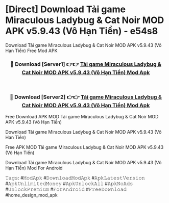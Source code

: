 # [Direct] Download Tải game Miraculous Ladybug & Cat Noir MOD APK v5.9.43 (Vô Hạn Tiền) - e54s8
Download Tải game Miraculous Ladybug & Cat Noir MOD APK v5.9.43 (Vô Hạn Tiền) Free Mod APK

<div align="center">
<h3>🔴 Download [Server1] 👉👉 <a href="https://apk-comot.site?title=Tải_game_Miraculous_Ladybug_&_Cat_Noir_MOD_APK_v5.9.43_(Vô_Hạn_Tiền)">Tải game Miraculous Ladybug & Cat Noir MOD APK v5.9.43 (Vô Hạn Tiền) Mod Apk</a></h3><br>

<h3>🔴 Download [Server2] 👉👉 <a href="https://apk-comot.site?title=Tải_game_Miraculous_Ladybug_&_Cat_Noir_MOD_APK_v5.9.43_(Vô_Hạn_Tiền)">Tải game Miraculous Ladybug & Cat Noir MOD APK v5.9.43 (Vô Hạn Tiền) Mod Apk</a></h3>
</div>


Free Download APK MOD Tải game Miraculous Ladybug & Cat Noir MOD APK v5.9.43 (Vô Hạn Tiền)

Download Tải game Miraculous Ladybug & Cat Noir MOD APK v5.9.43 (Vô Hạn Tiền) 

Free APK MOD Tải game Miraculous Ladybug & Cat Noir MOD APK v5.9.43 (Vô Hạn Tiền) 

Download Tải game Miraculous Ladybug & Cat Noir MOD APK v5.9.43 (Vô Hạn Tiền) Mod For Android

𝚃𝚊𝚐𝚜: #𝙼𝚘𝚍𝙰𝚙𝚔 #𝙳𝚘𝚠𝚗𝚕𝚘𝚊𝚍𝙼𝚘𝚍𝙰𝚙𝚔 #𝙰𝚙𝚔𝙻𝚊𝚝𝚎𝚜𝚝𝚅𝚎𝚛𝚜𝚒𝚘𝚗 #𝙰𝚙𝚔𝚄𝚗𝚕𝚒𝚖𝚒𝚝𝚎𝚍𝙼𝚘𝚗𝚎𝚢 #𝙰𝚙𝚔𝚄𝚗𝚕𝚘𝚌𝚔𝙰𝚕𝚕 #𝙰𝚙𝚔𝙽𝚘𝙰𝚍𝚜 #𝚄𝚗𝚕𝚘𝚌𝚔𝙿𝚛𝚎𝚖𝚒𝚞𝚖 #𝙵𝚘𝚛𝙰𝚗𝚍𝚛𝚘𝚒𝚍 #𝙵𝚛𝚎𝚎𝙳𝚘𝚠𝚗𝚕𝚘𝚊𝚍 #home_design_mod_apk